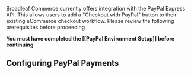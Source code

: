 Broadleaf Commerce currently offers integration with the PayPal Express API. This allows users to add a "Checkout with PayPal" button to their existing eCommerce checkout workflow. Please review the following prerequisites before proceeding

**You must have completed the [[PayPal Environment Setup]] before continuing**

## Configuring PayPal Payments